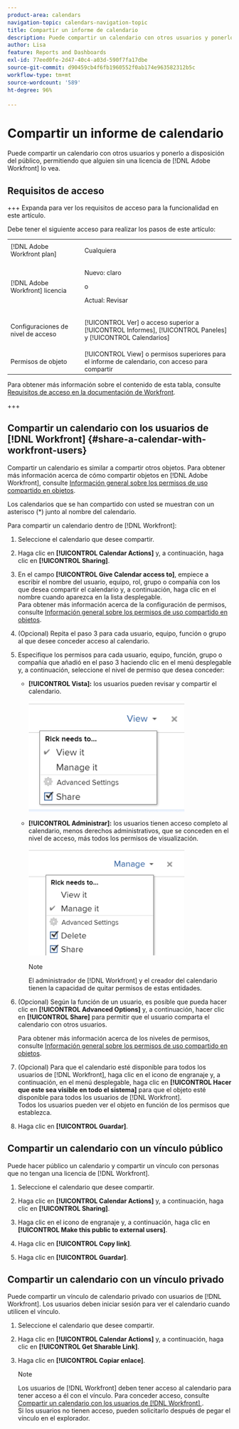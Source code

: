 ```yaml
---
product-area: calendars
navigation-topic: calendars-navigation-topic
title: Compartir un informe de calendario
description: Puede compartir un calendario con otros usuarios y ponerlo a disposición del público, permitiendo que alguien sin una licencia de  [!DNL Adobe Workfront]  lo vea.
author: Lisa
feature: Reports and Dashboards
exl-id: 77eed0fe-2d47-40c4-a03d-590f7fa17dbe
source-git-commit: d90459cb4f6fb1960552f0ab174e963582312b5c
workflow-type: tm+mt
source-wordcount: '589'
ht-degree: 96%

---
```


# Compartir un informe de calendario

Puede compartir un calendario con otros usuarios y ponerlo a disposición del público, permitiendo que alguien sin una licencia de [!DNL Adobe Workfront] lo vea.

## Requisitos de acceso

+++ Expanda para ver los requisitos de acceso para la funcionalidad en este artículo.

Debe tener el siguiente acceso para realizar los pasos de este artículo:

<table style="table-layout:auto"> 
 <col> 
 </col> 
 <col> 
 </col> 
 <tbody> 
  <tr> 
   <td role="rowheader">[!DNL Adobe Workfront plan]</td> 
   <td> <p>Cualquiera</p> </td> 
  </tr> 
  <tr> 
   <td role="rowheader">[!DNL Adobe Workfront] licencia</td> 
   <td><p>Nuevo: claro</p>
       <p>o</p>
       <p>Actual: Revisar</p></td> 
  </tr> 
  <tr> 
   <td role="rowheader">Configuraciones de nivel de acceso</td> 
   <td> <p>[!UICONTROL Ver] o acceso superior a [!UICONTROL Informes], [!UICONTROL Paneles] y [!UICONTROL Calendarios]</p></td> 
  </tr> 
  <tr> 
   <td role="rowheader">Permisos de objeto</td> 
   <td>[!UICONTROL View] o permisos superiores para el informe de calendario, con acceso para compartir</td> 
  </tr> 
 </tbody> 
</table>

Para obtener más información sobre el contenido de esta tabla, consulte [Requisitos de acceso en la documentación de Workfront](/help/quicksilver/administration-and-setup/add-users/access-levels-and-object-permissions/access-level-requirements-in-documentation.md).

+++

## Compartir un calendario con los usuarios de [!DNL Workfront] {#share-a-calendar-with-workfront-users}

Compartir un calendario es similar a compartir otros objetos. Para obtener más información acerca de cómo compartir objetos en [!DNL Adobe Workfront], consulte [Información general sobre los permisos de uso compartido en objetos](../../../workfront-basics/grant-and-request-access-to-objects/sharing-permissions-on-objects-overview.md).

Los calendarios que se han compartido con usted se muestran con un asterisco (&#42;) junto al nombre del calendario.

Para compartir un calendario dentro de [!DNL Workfront]:

1. Seleccione el calendario que desee compartir.
1. Haga clic en **[!UICONTROL Calendar Actions]** y, a continuación, haga clic en **[!UICONTROL Sharing]**.

1. En el campo **[!UICONTROL Give Calendar access to]**, empiece a escribir el nombre del usuario, equipo, rol, grupo o compañía con los que desea compartir el calendario y, a continuación, haga clic en el nombre cuando aparezca en la lista desplegable.\
   Para obtener más información acerca de la configuración de permisos, consulte [Información general sobre los permisos de uso compartido en objetos](../../../workfront-basics/grant-and-request-access-to-objects/sharing-permissions-on-objects-overview.md).

1. (Opcional) Repita el paso 3 para cada usuario, equipo, función o grupo al que desee conceder acceso al calendario.
1. Especifique los permisos para cada usuario, equipo, función, grupo o compañía que añadió en el paso 3 haciendo clic en el menú desplegable y, a continuación, seleccione el nivel de permiso que desea conceder:

   * **[!UICONTROL Vista]:** los usuarios pueden revisar y compartir el calendario.

     ![Compartir calendario con acceso de visualización](assets/calendar-share-view-permissions-350x249.png)

   * **[!UICONTROL Administrar]:** los usuarios tienen acceso completo al calendario, menos derechos administrativos, que se conceden en el nivel de acceso, más todos los permisos de visualización.

     ![Compartir calendario con acceso de administración](assets/calendar-share-manage-permissions-350x241.png)

     >[!NOTE]
     >
     >El administrador de [!DNL Workfront] y el creador del calendario tienen la capacidad de quitar permisos de estas entidades.

1. (Opcional) Según la función de un usuario, es posible que pueda hacer clic en **[!UICONTROL Advanced Options]** y, a continuación, hacer clic en **[!UICONTROL Share]** para permitir que el usuario comparta el calendario con otros usuarios.

   Para obtener más información acerca de los niveles de permisos, consulte [Información general sobre los permisos de uso compartido en objetos](../../../workfront-basics/grant-and-request-access-to-objects/sharing-permissions-on-objects-overview.md).

1. (Opcional) Para que el calendario esté disponible para todos los usuarios de [!DNL Workfront], haga clic en el icono de engranaje y, a continuación, en el menú desplegable, haga clic en **[!UICONTROL Hacer que este sea visible en todo el sistema]** para que el objeto esté disponible para todos los usuarios de [!DNL Workfront].\
   Todos los usuarios pueden ver el objeto en función de los permisos que establezca.

1. Haga clic en **[!UICONTROL Guardar]**.

## Compartir un calendario con un vínculo público

Puede hacer público un calendario y compartir un vínculo con personas que no tengan una licencia de [!DNL Workfront].

1. Seleccione el calendario que desee compartir.
1. Haga clic en **[!UICONTROL Calendar Actions]** y, a continuación, haga clic en **[!UICONTROL Sharing]**.

1. Haga clic en el icono de engranaje y, a continuación, haga clic en **[!UICONTROL Make this public to external users]**.
1. Haga clic en **[!UICONTROL Copy link]**.
1. Haga clic en **[!UICONTROL Guardar]**.

## Compartir un calendario con un vínculo privado

Puede compartir un vínculo de calendario privado con usuarios de [!DNL Workfront]. Los usuarios deben iniciar sesión para ver el calendario cuando utilicen el vínculo.

1. Seleccione el calendario que desee compartir.
1. Haga clic en **[!UICONTROL Calendar Actions]** y, a continuación, haga clic en **[!UICONTROL Get Sharable Link]**.

1. Haga clic en **[!UICONTROL Copiar enlace]**.

   >[!NOTE]
   >
   >Los usuarios de [!DNL Workfront] deben tener acceso al calendario para tener acceso a él con el vínculo. Para conceder acceso, consulte [Compartir un calendario con los usuarios de  [!DNL Workfront] ](#share-a-calendar-with-workfront-users).\
   >Si los usuarios no tienen acceso, pueden solicitarlo después de pegar el vínculo en el explorador.
